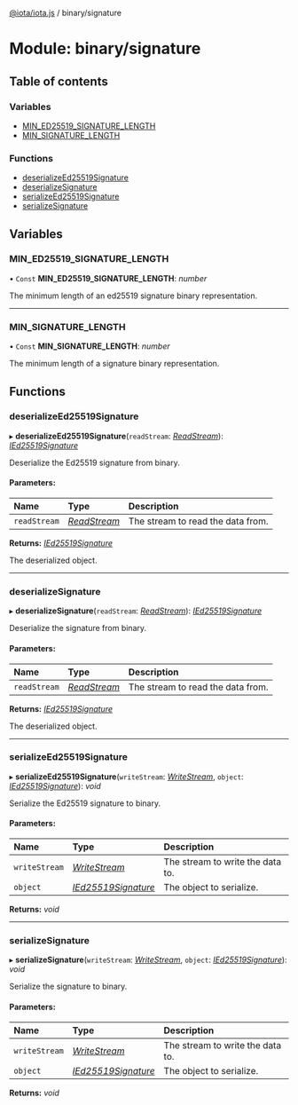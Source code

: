 [@iota/iota.js](../README.md) / binary/signature

# Module: binary/signature

## Table of contents

### Variables

- [MIN\_ED25519\_SIGNATURE\_LENGTH](binary_signature.md#min_ed25519_signature_length)
- [MIN\_SIGNATURE\_LENGTH](binary_signature.md#min_signature_length)

### Functions

- [deserializeEd25519Signature](binary_signature.md#deserializeed25519signature)
- [deserializeSignature](binary_signature.md#deserializesignature)
- [serializeEd25519Signature](binary_signature.md#serializeed25519signature)
- [serializeSignature](binary_signature.md#serializesignature)

## Variables

### MIN\_ED25519\_SIGNATURE\_LENGTH

• `Const` **MIN\_ED25519\_SIGNATURE\_LENGTH**: *number*

The minimum length of an ed25519 signature binary representation.

___

### MIN\_SIGNATURE\_LENGTH

• `Const` **MIN\_SIGNATURE\_LENGTH**: *number*

The minimum length of a signature binary representation.

## Functions

### deserializeEd25519Signature

▸ **deserializeEd25519Signature**(`readStream`: [*ReadStream*](../classes/utils_readstream.readstream.md)): [*IEd25519Signature*](../interfaces/models_ied25519signature.ied25519signature.md)

Deserialize the Ed25519 signature from binary.

#### Parameters:

Name | Type | Description |
:------ | :------ | :------ |
`readStream` | [*ReadStream*](../classes/utils_readstream.readstream.md) | The stream to read the data from.   |

**Returns:** [*IEd25519Signature*](../interfaces/models_ied25519signature.ied25519signature.md)

The deserialized object.

___

### deserializeSignature

▸ **deserializeSignature**(`readStream`: [*ReadStream*](../classes/utils_readstream.readstream.md)): [*IEd25519Signature*](../interfaces/models_ied25519signature.ied25519signature.md)

Deserialize the signature from binary.

#### Parameters:

Name | Type | Description |
:------ | :------ | :------ |
`readStream` | [*ReadStream*](../classes/utils_readstream.readstream.md) | The stream to read the data from.   |

**Returns:** [*IEd25519Signature*](../interfaces/models_ied25519signature.ied25519signature.md)

The deserialized object.

___

### serializeEd25519Signature

▸ **serializeEd25519Signature**(`writeStream`: [*WriteStream*](../classes/utils_writestream.writestream.md), `object`: [*IEd25519Signature*](../interfaces/models_ied25519signature.ied25519signature.md)): *void*

Serialize the Ed25519 signature to binary.

#### Parameters:

Name | Type | Description |
:------ | :------ | :------ |
`writeStream` | [*WriteStream*](../classes/utils_writestream.writestream.md) | The stream to write the data to.   |
`object` | [*IEd25519Signature*](../interfaces/models_ied25519signature.ied25519signature.md) | The object to serialize.    |

**Returns:** *void*

___

### serializeSignature

▸ **serializeSignature**(`writeStream`: [*WriteStream*](../classes/utils_writestream.writestream.md), `object`: [*IEd25519Signature*](../interfaces/models_ied25519signature.ied25519signature.md)): *void*

Serialize the signature to binary.

#### Parameters:

Name | Type | Description |
:------ | :------ | :------ |
`writeStream` | [*WriteStream*](../classes/utils_writestream.writestream.md) | The stream to write the data to.   |
`object` | [*IEd25519Signature*](../interfaces/models_ied25519signature.ied25519signature.md) | The object to serialize.    |

**Returns:** *void*
